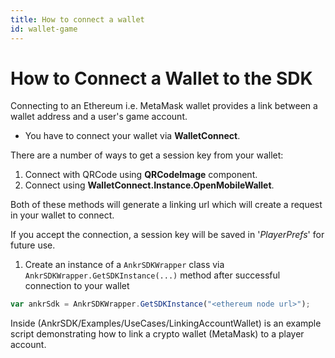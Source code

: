 ```yaml
---
title: How to connect a wallet
id: wallet-game
---
```


# How to Connect a Wallet to the SDK

Connecting to an Ethereum i.e. MetaMask wallet provides a link between a wallet address and a user's game account. 

* You have to connect your wallet via **WalletConnect**. 

There are a number of ways to get a session key from your wallet:

1. Connect with QRCode using **QRCodeImage** component.
2. Connect using **WalletConnect.Instance.OpenMobileWallet**.

Both of these methods will generate a linking url which will create a request in your wallet to connect. 

If you accept the connection, a session key will be saved in '*PlayerPrefs*' for future use.

1. Create an instance of a ```AnkrSDKWrapper``` class via ```AnkrSDKWrapper.GetSDKInstance(...)``` method after successful connection to your wallet

```js
var ankrSdk = AnkrSDKWrapper.GetSDKInstance("<ethereum node url>");
```

Inside (AnkrSDK/Examples/UseCases/LinkingAccountWallet) is an example script demonstrating how to link a crypto wallet (MetaMask) to a player account.